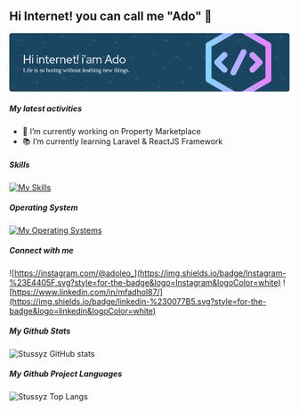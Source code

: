## Hi Internet! you can call me "Ado" 👋
![my banner](img/new2.png)

<!--
**Stussyz/Stussyz** is a ✨ _special_ ✨ repository because its `README.md` (this file) appears on your GitHub profile.

Here are some ideas to get you started:

- 🔭 I’m currently working on ...
- 🌱 I’m currently learning ...
- 👯 I’m looking to collaborate on ...
- 🤔 I’m looking for help with ...
- 💬 Ask me about ...
- 📫 How to reach me: ...
- 😄 Pronouns: ...
- ⚡ Fun fact: ...
-->
##### My latest activities
- 🔭 I’m currently working on Property Marketplace
- 📚 I’m currently learning Laravel & ReactJS Framework

##### Skills
[![My Skills](https://skillicons.dev/icons?i=html,css,js,php,express,react,laravel,mysql,mongo&perline=5)](https://skillicons.dev)

##### Operating System
[![My Operating Systems](https://skillicons.dev/icons?i=windows,ubuntu&perline=5)](https://skillicons.dev)

##### Connect with me
![https://instagram.com/@adoleo_](https://img.shields.io/badge/Instagram-%23E4405F.svg?style=for-the-badge&logo=Instagram&logoColor=white) ![https://www.linkedin.com/in/mfadhol87/](https://img.shields.io/badge/linkedin-%230077B5.svg?style=for-the-badge&logo=linkedin&logoColor=white)

##### My Github Stats
![Stussyz GitHub stats](https://github-readme-stats.vercel.app/api?username=Stussyz&show_icons=true&theme=tokyonight)

##### My Github Project Languages
![Stussyz Top Langs](https://github-readme-stats.vercel.app/api/top-langs/?username=Stussyz&layout=compact)